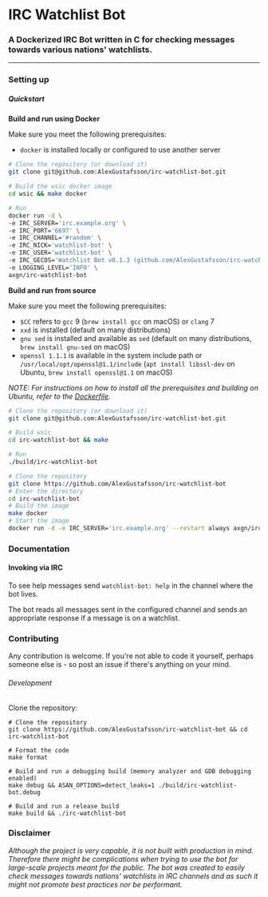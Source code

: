 # IRC Watchlist Bot
### A Dockerized IRC Bot written in C for checking messages towards various nations' watchlists.
***

### Setting up

##### Quickstart

**Build and run using Docker**

Make sure you meet the following prerequisites:
* `docker` is installed locally or configured to use another server

```Bash
# Clone the repository (or download it)
git clone git@github.com:AlexGustafsson/irc-watchlist-bot.git

# Build the wsic docker image
cd wsic && make docker

# Run
docker run -d \
-e IRC_SERVER='irc.example.org' \
-e IRC_PORT='6697' \
-e IRC_CHANNEL='#random' \
-e IRC_NICK='watchlist-bot' \
-e IRC_USER='watchlist-bot' \
-e IRC_GECOS='Watchlist Bot v0.1.3 (github.com/AlexGustafsson/irc-watchlist-bot)' \
-e LOGGING_LEVEL='INFO' \
axgn/irc-watchlist-bot
```

**Build and run from source**

Make sure you meet the following prerequisites:
* `$CC` refers to `gcc` 9 (`brew install gcc` on macOS) or `clang` 7
* `xxd` is installed (default on many distributions)
* `gnu sed` is installed and available as `sed` (default on many distributions, `brew install gnu-sed` on macOS)
* `openssl 1.1.1` is available in the system include path or `/usr/local/opt/openssl@1.1/include` (`apt install libssl-dev` on Ubuntu, `brew install openssl@1.1` on macOS)

_NOTE: For instructions on how to install all the prerequisites and building on Ubuntu, refer to the [Dockerfile](https://github.com/AlexGustafsson/irc-watchlist-bot/blob/master/Dockerfile)._

```Bash
# Clone the repository (or download it)
git clone git@github.com:AlexGustafsson/irc-watchlist-bot.git

# Build wsic
cd irc-watchlist-bot && make

# Run
./build/irc-watchlist-bot
```

```Bash
# Clone the repository
git clone https://github.com/AlexGustafsson/irc-watchlist-bot
# Enter the directory
cd irc-watchlist-bot
# Build the image
make docker
# Start the image
docker run -d -e IRC_SERVER='irc.example.org' --restart always axgn/irc-watchlist-bot
```

### Documentation

#### Invoking via IRC

To see help messages send `watchlist-bot: help` in the channel where the bot lives.

The bot reads all messages sent in the configured channel and sends an appropriate response if a message is on a watchlist.

### Contributing

Any contribution is welcome. If you're not able to code it yourself, perhaps someone else is - so post an issue if there's anything on your mind.

###### Development

Clone the repository:
```
# Clone the repository
git clone https://github.com/AlexGustafsson/irc-watchlist-bot && cd irc-watchlist-bot

# Format the code
make format

# Build and run a debugging build (memory analyzer and GDB debugging enabled)
make debug && ASAN_OPTIONS=detect_leaks=1 ./build/irc-watchlist-bot.debug

# Build and run a release build
make build && ./irc-watchlist-bot
```

### Disclaimer

_Although the project is very capable, it is not built with production in mind. Therefore there might be complications when trying to use the bot for large-scale projects meant for the public. The bot was created to easily check messages towards nations' watchlists in IRC channels and as such it might not promote best practices nor be performant._
